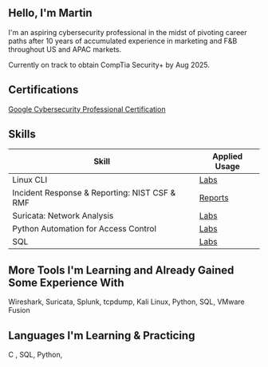 ## Hello, I'm Martin 

I'm an aspiring cybersecurity professional in the midst of pivoting career paths after 10 years of accumulated experience in marketing and F&B throughout US and APAC markets.  

Currently on track to obtain CompTia Security+ by Aug 2025.

## Certifications
<a href="https://www.credly.com/badges/e39d5a3e-7a19-4261-9ad8-e6dace60e89e/public_url">Google Cybersecurity Professional Certification</a>

## Skills

| Skill                                         | Applied Usage        |
|-----------------------------------------------|----------------------------|
| Linux CLI                                     | <a href="https://github.com/thefirstqubit/labs/blob/main/suricata/triggering_customrules_on_pcapfile.md">Labs</a>|
| Incident Response & Reporting: NIST CSF & RMF | <a href="https://github.com/thefirstqubit/labs/tree/main/Incident_Reports_Analysis">Reports</a>|
| Suricata: Network Analysis                    | <a href="https://github.com/thefirstqubit/labs/tree/main/suricata">Labs</a>|
| Python Automation for Access Control          | <a href="https://github.com/thefirstqubit/labs/tree/main/python">Labs</a>|
| SQL                                           | <a href="https://google.com">Labs</a>|


## More Tools I'm Learning and Already Gained Some Experience With
Wireshark, Suricata, Splunk, tcpdump, Kali Linux, Python, SQL, VMware Fusion

## Languages I'm Learning & Practicing
C , SQL, Python, 



